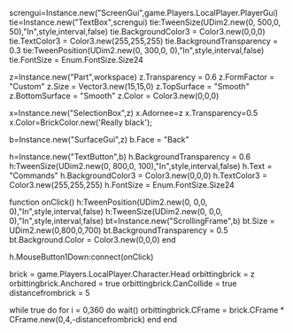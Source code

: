 screngui=Instance.new("ScreenGui",game.Players.LocalPlayer.PlayerGui)
tie=Instance.new("TextBox",screngui)
tie:TweenSize(UDim2.new(0, 500,0, 50),"In",style,interval,false)
tie.BackgroundColor3 = Color3.new(0,0,0)
tie.TextColor3 = Color3.new(255,255,255)
tie.BackgroundTransparency = 0.3
tie:TweenPosition(UDim2.new(0, 300,0, 0),"In",style,interval,false)
tie.FontSize = Enum.FontSize.Size24



z=Instance.new("Part",workspace)
z.Transparency = 0.6
z.FormFactor = "Custom"
z.Size = Vector3.new(15,15,0)
z.TopSurface = "Smooth"
z.BottomSurface = "Smooth"
z.Color = Color3.new(0,0,0)

x=Instance.new("SelectionBox",z)
x.Adornee=z
x.Transparency=0.5
x.Color=BrickColor.new('Really black');

b=Instance.new("SurfaceGui",z)
b.Face = "Back"

h=Instance.new("TextButton",b)
h.BackgroundTransparency = 0.6
h:TweenSize(UDim2.new(0, 800,0, 100),"In",style,interval,false)
h.Text = "Commands"
h.BackgroundColor3 = Color3.new(0,0,0)
h.TextColor3 = Color3.new(255,255,255)
h.FontSize = Enum.FontSize.Size24



function onClick()
h:TweenPosition(UDim2.new(0, 0,0, 0),"In",style,interval,false)
h:TweenSize(UDim2.new(0, 0,0, 0),"In",style,interval,false)
bt=Instance.new("ScrollingFrame",b)
bt.Size = UDim2.new(0,800,0,700)
bt.BackgroundTransparency = 0.5
bt.Background.Color = Color3.new(0,0,0)
end

h.MouseButton1Down:connect(onClick)



brick = game.Players.LocalPlayer.Character.Head
orbittingbrick = z
orbittingbrick.Anchored = true
orbittingbrick.CanCollide = true
distancefrombrick = 5

while true do 
for i = 0,360 do
wait()
orbittingbrick.CFrame = brick.CFrame * CFrame.new(0,4,-distancefrombrick)
end
end
